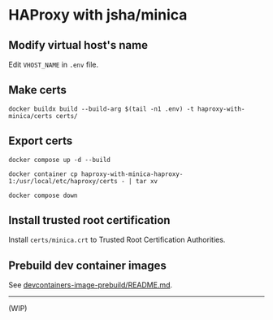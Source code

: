 # HAProxy with jsha/minica

## Modify virtual host's name

Edit `VHOST_NAME` in `.env` file.

## Make certs

```shell
docker buildx build --build-arg $(tail -n1 .env) -t haproxy-with-minica/certs certs/
```

## Export certs

```shell
docker compose up -d --build
```

```shell
docker container cp haproxy-with-minica-haproxy-1:/usr/local/etc/haproxy/certs - | tar xv
```

```shell
docker compose down
```

## Install trusted root certification

Install `certs/minica.crt` to Trusted Root Certification Authorities.

## Prebuild dev container images

See [devcontainers-image-prebuild/README.md](./devcontainers-image-prebuild/README.md).

---

(WIP)
